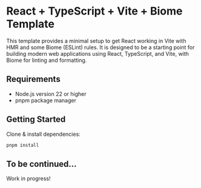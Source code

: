 # React + TypeScript + Vite + Biome Template

This template provides a minimal setup to get React working in Vite with HMR and some Biome (ESLint) rules. It is designed to be a starting point for building modern web applications using React, TypeScript, and Vite, with Biome for linting and formatting.

## Requirements

- Node.js version 22 or higher
- pnpm package manager

## Getting Started

Clone & install dependencies:

```bash
pnpm install
```

## To be continued...

Work in progress!
